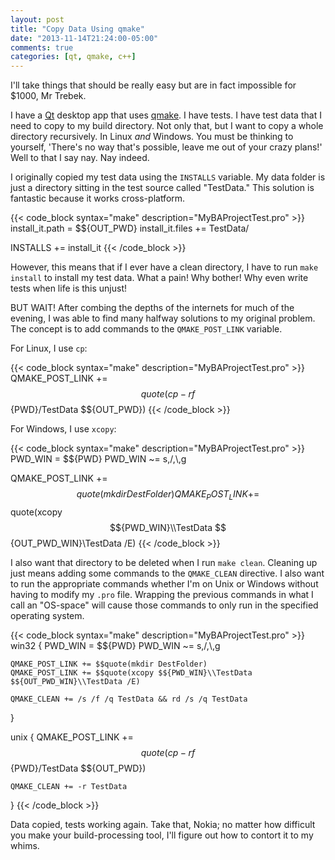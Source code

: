 ```yaml
---
layout: post
title: "Copy Data Using qmake"
date: "2013-11-14T21:24:00-05:00"
comments: true
categories: [qt, qmake, c++]
---
```


I'll take things that should be really easy but are in fact impossible for $1000, Mr Trebek.

I have a [Qt](https://qt-project.org/wiki/Qt_5.0) desktop app that uses [qmake](https://qt-project.org/doc/qt-4.8/qmake-manual.html). I have tests. I have test data that I need to copy to my build directory. Not only that, but I want to copy a whole directory recursively. In Linux _and_ Windows. You must be thinking to yourself, 'There's no way that's possible, leave me out of your crazy plans!' Well to that I say nay. Nay indeed.

I originally copied my test data using the `INSTALLS` variable. My data folder is just a directory sitting in the test source called "TestData." This solution is fantastic because it works cross-platform.

{{< code_block syntax="make" description="MyBAProjectTest.pro" >}}
install_it.path = $${OUT_PWD}
install_it.files += TestData/

INSTALLS += install_it
{{< /code_block >}}

However, this means that if I ever have a clean directory, I have to run `make install` to install my test data. What a pain! Why bother! Why even write tests when life is this unjust!

BUT WAIT! After combing the depths of the internets for much of the evening, I was able to find many halfway solutions to my original problem. The concept is to add commands to the `QMAKE_POST_LINK` variable.

For Linux, I use `cp`:

{{< code_block syntax="make" description="MyBAProjectTest.pro" >}}
QMAKE_POST_LINK += $$quote(cp -rf $${PWD}/TestData $${OUT_PWD})
{{< /code_block >}}

For Windows, I use `xcopy`:

{{< code_block syntax="make" description="MyBAProjectTest.pro" >}}
PWD_WIN = $${PWD}
PWD_WIN ~= s,/,\\,g

QMAKE_POST_LINK += $$quote(mkdir DestFolder)
QMAKE_POST_LINK += $$quote(xcopy $${PWD_WIN}\\TestData $${OUT_PWD_WIN}\\TestData /E)
{{< /code_block >}}

I also want that directory to be deleted when I run `make clean`. Cleaning up just means adding some commands to the `QMAKE_CLEAN` directive. I also want to run the appropriate commands whether I'm on Unix or Windows without having to modify my `.pro` file. Wrapping the previous commands in what I call an "OS-space" will cause those commands to only run in the specified operating system.

{{< code_block syntax="make" description="MyBAProjectTest.pro" >}}
win32 {
    PWD_WIN = $${PWD}
    PWD_WIN ~= s,/,\\,g

    QMAKE_POST_LINK += $$quote(mkdir DestFolder)
    QMAKE_POST_LINK += $$quote(xcopy $${PWD_WIN}\\TestData $${OUT_PWD_WIN}\\TestData /E)

    QMAKE_CLEAN += /s /f /q TestData && rd /s /q TestData
}

unix {
    QMAKE_POST_LINK += $$quote(cp -rf $${PWD}/TestData $${OUT_PWD})

    QMAKE_CLEAN += -r TestData
}
{{< /code_block >}}

Data copied, tests working again. Take that, Nokia; no matter how difficult you make your build-processing tool, I'll figure out how to contort it to my whims.
